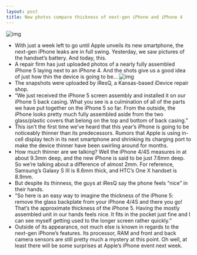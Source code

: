 ```yaml
---
layout: post
title: New photos compare thickness of next-gen iPhone and iPhone 4
---
```

![img](http://media.idownloadblog.com/wp-content/uploads/2012/09/iphone5-assembled-1-e1346882887416.jpg)
* With just a week left to go until Apple unveils its new smartphone, the next-gen iPhone leaks are in full swing. Yesterday, we saw pictures of the handset’s battery. And today, this.
* A repair firm has just uploaded photos of a nearly fully assembled iPhone 5 laying next to an iPhone 4. And the shots give us a good idea of just how thin the device is going to be…
![img](http://media.idownloadblog.com/wp-content/uploads/2012/09/iphone5-assembled-4.jpg)
* The snapshots were uploaded by iResQ, a Kansas-based iDevice repair shop.
* “We just received the iPhone 5 screen assembly and installed it on our iPhone 5 back casing. What you see is a culmination of all of the parts we have put together on the iPhone 5 so far. From the outside, the iPhone looks pretty much fully assembled aside from the two glass/plastic covers that belong on the top and bottom of back casing.”
* This isn’t the first time we’ve heard that this year’s iPhone is going to be noticeably thinner than its predecessors. Rumors that Apple is using in-cell display tech in its next smartphone and shrinking its charging port to make the device thinner have been swirling around for months.
* How much thinner are we talking? Well the iPhone 4/4S measures in at about 9.3mm deep, and the new iPhone is said to be just 7.6mm deep. So we’re talking about a difference of almost 2mm. For reference, Samsung’s Galaxy S III is 8.6mm thick, and HTC’s One X handset is 8.9mm.
* But despite its thinness, the guys at iResQ say the phone feels “nice” in their hands.
* “So here is an easy way to imagine the thickness of the iPhone 5: remove the glass backplate from your iPhone 4/4S and there you go! That’s the approximate thickness of the iPhone 5. Having the mostly assembled unit in our hands feels nice. It fits in the pocket just fine and I can see myself getting used to the longer screen rather quickly.”
* Outside of its appearance, not much else is known in regards to the next-gen iPhone’s features. Its processor, RAM and front and back camera sensors are still pretty much a mystery at this point. Oh well, at least there will be some surprises at Apple’s iPhone event next week.

